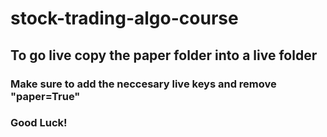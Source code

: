 # stock-trading-algo-course

## To go live copy the paper folder into a live folder

### Make sure to add the neccesary live keys and remove "paper=True"

### Good Luck!
